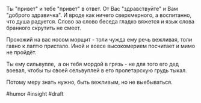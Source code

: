 Ты "привет" и тебе "привет" в ответ. От Вас "здравствуйте" и Вам "доброго здравичка". И вроде как ничего сверхмерного, а воспитанно, что душа радуется. Слово за слово беседа гладко вяжется и язык слова бранного скрутить не смеет.

Прохожий на вас носом морщит - толи чужда ему речь вежливая, толи гавно к лаптю пристало. Иной и вовсе высокомерием посчитает и мимо не пройдёт.

Ты ему сильвупле,  а он тебя мордой в грязь - не для того его дед воевал, чтобы ты своей сельвуплей в его пролетарскую грудь тыкал. 

Потому меру знать нужно, быть вежливым, но не выебываться.

#humor #insight 
#draft